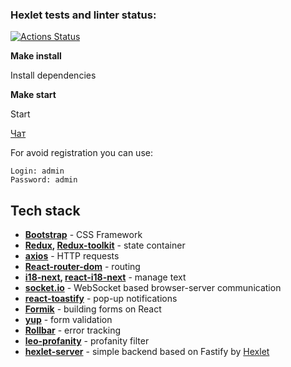 ### Hexlet tests and linter status:
[![Actions Status](https://github.com/AlekseySapunkov/frontend-project-12/workflows/hexlet-check/badge.svg)](https://github.com/AlekseySapunkov/frontend-project-12/actions)

**Make install**

Install dependencies

**Make start**

Start


[Чат](https://frontend-project-12-production-dd1c.up.railway.app)


For avoid registration you can use:
```
Login: admin
Password: admin
```
## Tech stack
- **[Bootstrap](https://getbootstrap.com/)** - CSS Framework
- **[Redux](https://redux.js.org/), [Redux-toolkit](https://redux-toolkit.js.org/)** - state container
- **[axios](https://github.com/axios/axios)** - HTTP requests
- **[React-router-dom](https://reactrouter.com/en/)** - routing
- **[i18-next](https://www.i18next.com/), [react-i18-next](https://react.i18next.com/)** - manage text
- **[socket.io](https://socket.io)** - WebSocket based browser-server communication
- **[react-toastify](https://github.com/fkhadra/react-toastify)** - pop-up notifications
- **[Formik](https://formik.org/)** - building forms on React
- **[yup](https://github.com/jquense/yup)** - form validation
- **[Rollbar](https://rollbar.com/)** - error tracking
- **[leo-profanity](https://github.com/jojoee/leo-profanity)** - profanity filter
- **[hexlet-server](https://github.com/hexlet-components/project-js-chat-backend)** - simple backend based on Fastify by [Hexlet](https://hexlet.io)
